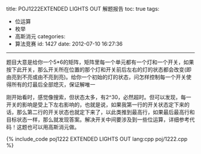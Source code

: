 title: POJ1222EXTENDED LIGHTS OUT 解题报告
toc: true
tags:
  - 位运算
  - 枚举
  - 高斯消元
categories:
  - 算法竞赛
id: 1427
date: 2012-07-10 16:27:36
---

题目大意是给你一个5*6的矩阵，矩阵里每一个单元都有一个灯和一个开关，如果按下此开关，那么开关所在位置的那个灯和开关前后左右的灯的状态都会改变(即由亮到不亮或由不亮到亮)。给你一个初始的灯的状态，问怎样控制每一个开关使得所有的灯最后全部熄灭，保证解唯一

刚开始看时，感觉像搜索，但状态太多，有2^30，必然超时。但可以发现，每一开关的影响是受上下左右影响的，也就是说，如果我第一行的开关状态定下来的话，那么第二行的开关状态也就定下来了，以此类推到最高行，如果最后最高行和目标状态一样，那么就发现答案。解决开关中间要涉及到一些位运算，详细参考代码！这题也可以用高斯消元做。

{% include_code poj1222 EXTENDED LIGHTS OUT lang:cpp poj/1222.cpp %}